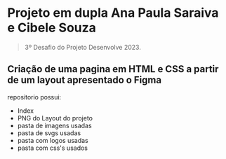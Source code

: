 # Projeto em dupla Ana Paula Saraiva e Cibele Souza
> 3º Desafio do Projeto Desenvolve 2023.
    
 ## Criação de uma pagina em HTML e CSS a partir de um layout apresentado o Figma

repositorio possui:
* Index
* PNG do Layout do projeto
* pasta de imagens usadas
* pasta de svgs usadas
* pasta com logos usadas
* pasta com css's usados
